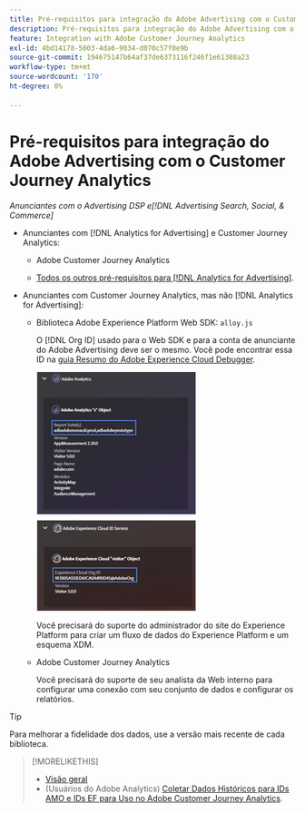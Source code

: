 ```yaml
---
title: Pré-requisitos para integração do Adobe Advertising com o Customer Journey Analytics
description: Pré-requisitos para integração do Adobe Advertising com o Customer Journey Analytics
feature: Integration with Adobe Customer Journey Analytics
exl-id: 4bd14178-5003-4da6-9034-d070c57f0e9b
source-git-commit: 194675147b64af37de6373116f246f1e61388a23
workflow-type: tm+mt
source-wordcount: '170'
ht-degree: 0%

---
```


# Pré-requisitos para integração do Adobe Advertising com o Customer Journey Analytics

*Anunciantes com o Advertising DSP e[!DNL Advertising Search, Social, & Commerce]*

* Anunciantes com [!DNL Analytics for Advertising] e Customer Journey Analytics:

   * Adobe Customer Journey Analytics<!-- any specific version? -->

   * [Todos os outros pré-requisitos para [!DNL Analytics for Advertising]](/help/integrations/analytics/prerequisites.md).

* Anunciantes com Customer Journey Analytics, mas não [!DNL Analytics for Advertising]:

   * Biblioteca Adobe Experience Platform Web SDK: `alloy.js`

     O [!DNL Org ID] usado para o Web SDK e para a conta de anunciante do Adobe Advertising deve ser o mesmo. Você pode encontrar essa ID na [guia Resumo do Adobe Experience Cloud Debugger](https://experienceleague.adobe.com/docs/debugger/using-v2/summary.html).

     ![Tela Resumo do Experience Cloud Debugger](/help/integrations/assets/a4adc-debugger-summary.png)

     Você precisará do suporte do administrador do site do Experience Platform para criar um fluxo de dados do Experience Platform e um esquema XDM.

   * Adobe Customer Journey Analytics<!-- any specific version? -->

     Você precisará do suporte de seu analista da Web interno para configurar uma conexão com seu conjunto de dados e configurar os relatórios.

>[!TIP]
>
>Para melhorar a fidelidade dos dados, use a versão mais recente de cada biblioteca.

>[!MORELIKETHIS]
>
>* [Visão geral](overview.md)
>* (Usuários do Adobe Analytics) [Coletar Dados Históricos para IDs AMO e IDs EF para Uso no Adobe Customer Journey Analytics](/help/integrations/analytics/rvars-to-evars.md).
